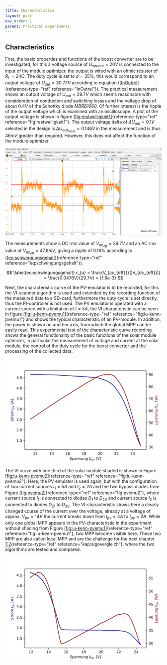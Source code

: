 ```yaml
---
title: Characteristics
layout: post
nav_order: 1
parent: Practical experiments
---
```


## Characteristics

First, the basic properties and functions of the boost converter are to
be investigated, for this a voltage source of $U_{source}=20V$ is
connected to the input of the module optimizer, the output is wired with
an ohmic resistor of $R_{L} = 24 \Omega$. The duty cycle is set to
$d=35\%$, this would correspond to an output voltage of $U_{out}=30.77V$
according to equation ([\[InOutrel\]](#InOutrel){reference-type="ref"
reference="InOutrel"}). The practical measurement shows an output
voltage of $U_{out}=29.7V$ which seems reasonable with consideration of
conduction and switching losses and the voltage drop of about $0.4V$ of
the Schottky diode *MBRB1060*. Of further interest is the ripple of the
output voltage which is examined with an oscilloscope. A plot of the
output voltage is shown in figure
[\[fig:restwelligkeit1\]](#fig:restwelligkeit1){reference-type="ref"
reference="fig:restwelligkeit1"}. The output voltage delta of
$\Delta U_{out}= 0.1V$ selected in the design is
$\Delta U_{out_{mess}}=0.146V$ in the measurement and is thus $46mV$
greater than required. However, this does not affect the function of the
module optimizer.

![image](/assets/image/restwelligkeit1.png)

The measurements show a DC rms value of $V_{dc_{eff}}=29.7V$ and an AC
rms value of $V_{ac_{eff}}=47.6mV$, giving a ripple of $0.16\%$
according to
([\[eq:schwingungsgehalt\]](#eq:schwingungsgehalt){reference-type="ref"
reference="eq:schwingungsgehalt"}).

$$ \label{eq:schwingungsgehalt}
r_{u} = \frac{V_{ac_{eff}}}{|V_{dc_{eff}}|} = \frac{0.0476V}{29.7V} = {1.6e-3} $$

Next, the characteristic curve of the PV-emulator is to be recorded, for this the
VI-scanner algorithm is used and extended by the recording function of
the measured data to a SD-card, furthermore the duty cycle is set
directly, thus the PI-controller is not used. The PV emulator is
operated with a current source with a limitation of $I=5A$, the VI
characteristic can be seen in figure
[\[fig:iu-kenn-pvemu1\]](#fig:iu-kenn-pvemu1){reference-type="ref"
reference="fig:iu-kenn-pvemu1"} and shows the typical characteristic of
an PV-module. In
addition, the power is shown on another axis, from which the global
MPP can be easily
read. This experimental test of the characteristic curve recording shows
the general functionality of the basic functions of the solar module
optimizer, in particular the measurement of voltage and current at the
solar module, the control of the duty cycle for the boost converter and
the processing of the collected data.

![image](/assets/image/pv-emu1.svg)

The VI curve with one third of the solar module shaded is shown in
Figure
[\[fig:iu-kenn-pvemu2\]](#fig:iu-kenn-pvemu2){reference-type="ref"
reference="fig:iu-kenn-pvemu2"}. Here, the PV emulator is used again,
but with the configuration of two current sources $I_{1}=5A$ and
$I_{2}=2A$ and the two bypass diodes from Figure
[\[fig:pvemu2\]](#fig:pvemu2){reference-type="ref"
reference="fig:pvemu2"}, where current source $I_{1}$ is connected to
diodes $D_{1}$ to $D_{20}$ and current source $I_{2}$ is connected to
diodes $D_{21}$ to $D_{30}$. The VI-characteristic shows here a clearly
changed course of the current over the voltage, already at a voltage of
approx. $V_{pv}=14V$ the current breaks down from $I_{pv}=4A$ to
$I_{pv}=2A$. While only one global MPP appears in the PV-characteristic in the experiment without
shading from Figure
[\[fig:iu-kenn-pvemu1\]](#fig:iu-kenn-pvemu1){reference-type="ref"
reference="fig:iu-kenn-pvemu1"}, two MPP become visible here. These two
MPP are also called
local MPP and are
the challenge for the next chapter
[7.2](#kap:algovergleich){reference-type="ref"
reference="kap:algovergleich"}, where the two algorithms are tested and
compared.

![image](/assets/image/pv-emu2.svg)

